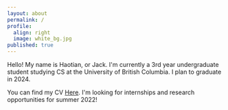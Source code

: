 ```yaml
---
layout: about
permalink: /
profile:
  align: right
  image: white_bg.jpg
published: true
---
```


Hello! My name is Haotian, or Jack. I'm currently a 3rd year undergraduate student studying CS at the University of British Columbia. I plan to graduate in 2024.

You can find my CV [Here](assets/files/Resume.pdf). I'm looking for internships and research opportunities for summer 2022!
